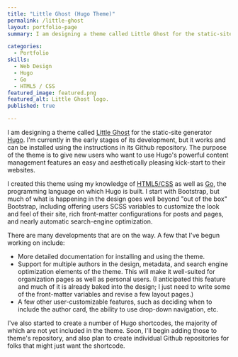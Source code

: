 ```yaml
---
title: "Little Ghost (Hugo Theme)"
permalink: /little-ghost
layout: portfolio-page
summary: I am designing a theme called Little Ghost for the static-site generator Hugo. I’m currently in the early stages of its development, but it works and can be installed using the instructions in its Github repository. The purpose of the theme is to give new users who want to use Hugo’s powerful content management features an easy and aesthetically pleasing kick-start to their websites.

categories:
  - Portfolio
skills:
  - Web Design
  - Hugo
  - Go
  - HTML5 / CSS
featured_image: featured.png
featured_alt: Little Ghost logo.
published: true

---
```


I am designing a theme called [Little Ghost](https://github.com/rickwysocki/littleGhost) for the static-site generator [Hugo](https://gohugo.io). I'm currently in the early stages of its development, but it works and can be installed using the instructions in its Github repository. The purpose of the theme is to give new users who want to use Hugo's powerful content management features an easy and aesthetically pleasing kick-start to their websites.

I created this theme using my knowledge of [HTML5/CSS](/skills/html5-/-css) as well as [Go](/skills/go), the programming language on which Hugo is built. I start with Bootstrap, but much of what is happening in the design goes well beyond "out of the box" Bootstrap, including offering users SCSS variables to customize the look and feel of their site, rich front-matter configurations for posts and pages, and nearly automatic search-engine optimization.

There are many developments that are on the way. A few that I've begun working on include:

- More detailed documentation for installing and using the theme.
- Support for multiple authors in the design, metadata, and search engine optimization elements of the theme. This will make it well-suited for organization pages as well as personal users. (I anticipated this feature and much of it is already baked into the design; I just need to write some of the front-matter variables and revise a few layout pages.)
- A few other user-customizable features, such as deciding when to include the author card, the ability to use drop-down navigation, etc.

I've also started to create a number of Hugo shortcodes, the majority of which are not yet included in the theme. Soon, I'll begin adding those to theme's repository, and also plan to create individual Github repositories for folks that might just want the shortcode.
